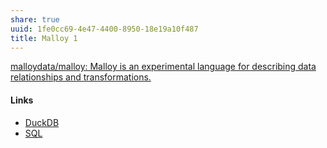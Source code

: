 ```yaml
---
share: true
uuid: 1fe0cc69-4e47-4400-8950-18e19a10f487
title: Malloy 1
---
```

[malloydata/malloy: Malloy is an experimental language for describing data relationships and transformations.](https://github.com/malloydata/malloy)


#### Links

* [DuckDB](../55b2a855-9919-4dfd-a3cd-8cd5542f6a64)
* [SQL](../9bf437f1-b997-4df7-9cb5-d1dcb65fb892)